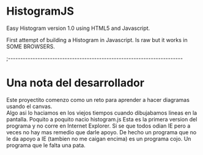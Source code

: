 HistogramJS
===========

Easy Histogram version 1.0 using HTML5 and Javascript.

First attempt of building a Histogram in Javascript.  Is raw but it works in SOME BROWSERS.


;-----------------------------------------------------------------------

Una nota del desarrollador
==========================

Este proyectito comenzo como un reto para aprender a hacer diagramas usando el canvas.  
Algo asi lo haciamos en los viejos tiempos cuando dibujabamos lineas en la pantalla.  Poquito a poquito
nacio histogram.js  Esta es la primera version del programa y no corre en Internet Explorer.
Si se que todos odian IE pero a veces no hay mas remedio que darle apoyo.  De hecho un programa
que no le da apoyo a IE (tambien no me caigan encima) es un programa cojo.  Un programa que le
falta una pata.


